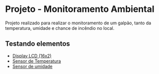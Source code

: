 # Projeto - Monitoramento Ambiental

Projeto realizado para realizar o monitoramento de um galpão, tanto da temperatura, umidade e chance de incêndio no local.

## Testando elementos
- [Display LCD (16x2)](https://github.com/CarlosG18/sd_dca0919/blob/main/projetos/uni1/elementos/lcd.md)
- [Sensor de Temperatura](https://github.com/CarlosG18/sd_dca0919/blob/main/projetos/uni1/elementos/sensor_t.md)
- [Sensor de umidade](https://github.com/CarlosG18/sd_dca0919/blob/main/projetos/uni1/elementos/sensor_u.md)